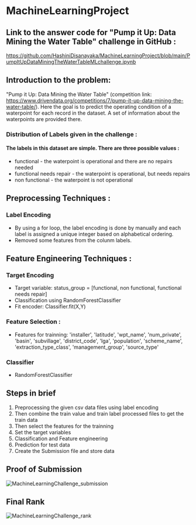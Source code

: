 # MachineLearningProject

## Link to the answer code for "Pump it Up: Data Mining the Water Table" challenge in GitHub :
https://github.com/HashiniDisanayaka/MachineLearningProject/blob/main/PumpItUpDataMiningTheWaterTableMLchallenge.ipynb

## Introduction to the problem:

"Pump it Up: Data Mining the Water Table" (competition link: https://www.drivendata.org/competitions/7/pump-it-up-data-mining-the-water-table/). Here the goal is to predict the operating condition of a waterpoint for each record in the dataset. A set of information about the waterpoints are provided there. 

### Distribution of Labels given in the challenge :
#### The labels in this dataset are simple. There are three possible values :

* functional - the waterpoint is operational and there are no repairs needed
* functional needs repair - the waterpoint is operational, but needs repairs
* non functional - the waterpoint is not operational

## Preprocessing Techniques :
### Label Encoding
* By using a for loop, the label encoding is done by manually and each label is assigned a unique integer based on alphabetical ordering.
* Removed some features from the colunm labels.

## Feature Engineering Techniques : 
### Target Encoding
* Target variable: status_group = [functional, non functional, functional needs repair]
* Classification using RandomForestClassifier
* Fit encoder: Classifier.fit(X,Y)
### Feature Selection : 
* Features for trainning: 'installer', 'latitude', 'wpt_name', 'num_private', 'basin', 'subvillage', 'district_code', 'lga', 'population', 'scheme_name', 'extraction_type_class', 'management_group', 'source_type'
### Classifier
* RandomForestClassifier

## Steps in brief 
1. Preprocessing the given csv data files using label encoding 
2. Then combine the train value and train label processed files to get the train data
3. Then select the features for the trainning
4. Set the target variables
5. Classification and Feature engineering
6. Prediction for test data
7. Create the Submission file and store data

## Proof of Submission
![MachineLearningChallenge_submission](https://user-images.githubusercontent.com/47105941/133821927-c4e1681e-e1e7-4a05-8ef9-91297ea155df.png)

## Final Rank
![MachineLearningChallenge_rank](https://user-images.githubusercontent.com/47105941/133821781-18bcdf65-4bce-4504-8f04-aeb83221722c.png)
